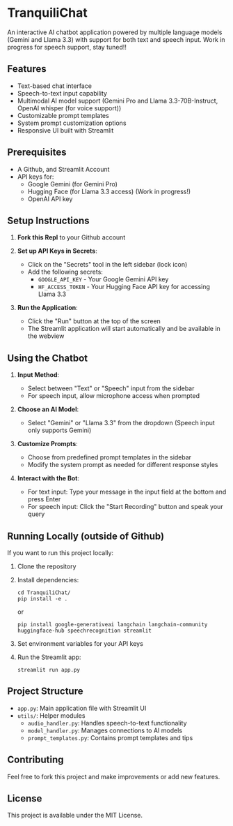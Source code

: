 
# TranquiliChat

An interactive AI chatbot application powered by multiple language models (Gemini and Llama 3.3) with support for both text and speech input. Work in progress for speech support, stay tuned!!

## Features

- Text-based chat interface
- Speech-to-text input capability
- Multimodal AI model support (Gemini Pro and Llama 3.3-70B-Instruct, OpenAI whisper (for voice support))
- Customizable prompt templates
- System prompt customization options
- Responsive UI built with Streamlit

## Prerequisites

- A Github, and Streamlit Account
- API keys for:
  - Google Gemini (for Gemini Pro)
  - Hugging Face (for Llama 3.3 access) (Work in progress!)
  - OpenAI API key

## Setup Instructions

1. **Fork this Repl** to your Github account

2. **Set up API Keys in Secrets**:
   - Click on the "Secrets" tool in the left sidebar (lock icon)
   - Add the following secrets:
     - `GOOGLE_API_KEY` - Your Google Gemini API key
     - `HF_ACCESS_TOKEN` - Your Hugging Face API key for accessing Llama 3.3

3. **Run the Application**:
   - Click the "Run" button at the top of the screen
   - The Streamlit application will start automatically and be available in the webview

## Using the Chatbot

1. **Input Method**:
   - Select between "Text" or "Speech" input from the sidebar
   - For speech input, allow microphone access when prompted

2. **Choose an AI Model**:
   - Select "Gemini" or "Llama 3.3" from the dropdown (Speech input only supports Gemini)

3. **Customize Prompts**:
   - Choose from predefined prompt templates in the sidebar
   - Modify the system prompt as needed for different response styles

4. **Interact with the Bot**:
   - For text input: Type your message in the input field at the bottom and press Enter
   - For speech input: Click the "Start Recording" button and speak your query

## Running Locally (outside of Github)

If you want to run this project locally:

1. Clone the repository
2. Install dependencies:
   ```
   cd TranquiliChat/
   pip install -e .
   ```
   or
   ```
   pip install google-generativeai langchain langchain-community huggingface-hub speechrecognition streamlit
   ```
   
3. Set environment variables for your API keys
4. Run the Streamlit app:
   ```
   streamlit run app.py
   ```

## Project Structure

- `app.py`: Main application file with Streamlit UI
- `utils/`: Helper modules
  - `audio_handler.py`: Handles speech-to-text functionality
  - `model_handler.py`: Manages connections to AI models
  - `prompt_templates.py`: Contains prompt templates and tips

## Contributing

Feel free to fork this project and make improvements or add new features.

## License

This project is available under the MIT License.
